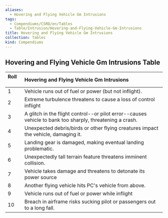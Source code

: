 ```yaml
---
aliases:
  - Hovering and Flying Vehicle Gm Intrusions
tags:
  - Compendiums/CSRD/en/Tables
  - Table/Intrusion/Hovering-and-Flying-Vehicle-Gm-Intrusions
title: Hovering and Flying Vehicle Gm Intrusions
collection: Tables
kind: Compendiums
---
```

## Hovering and Flying Vehicle Gm Intrusions Table
|  Roll &nbsp; &nbsp; | Hovering and Flying Vehicle Gm Intrusions  |
| ------------- | :----------- |
| 1 | Vehicle runs out of fuel or power (but not inflight). |
| 2 | Extreme turbulence threatens to cause a loss of control inflight |
| 3 | A glitch in the flight control--or pilot error--causes vehicle to bank too sharply, threatening a crash. |
| 4 | Unexpected debris/birds or other flying creatures impact the vehicle, damaging it. |
| 5 | Landing gear is damaged, making eventual landing problematic. |
| 6 | Unexpectedly tall terrain feature threatens imminent collision. |
| 7 | Vehicle takes damage and threatens to detonate its power source |
| 8 | Another flying vehicle hits PC's vehicle from above. |
| 9 | Vehicle runs out of fuel or power while inflight |
| 10 | Breach in airframe risks sucking pilot or passengers out to a long fall. |